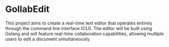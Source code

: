 # GollabEdit
This project aims to create a real-time text editor that operates entirely through the command line interface (CLI). The editor will be built using Golang and will feature real-time collaboration capabilities, allowing multiple users to edit a document simultaneously.
